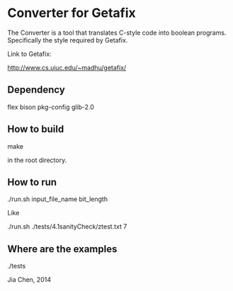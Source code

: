 <h1>Converter for Getafix</h1>
The Converter is a tool that translates C-style code into boolean programs. Specifically the style required by Getafix.

Link to Getafix:

http://www.cs.uiuc.edu/~madhu/getafix/ 

<h2>Dependency</h2>
flex
bison
pkg-config
glib-2.0

<h2>How to build</h2>
make

in the root directory.

<h2>How to run</h2>
./run.sh input_file_name bit_length

Like

./run.sh ./tests/4.1sanityCheck/ztest.txt 7

<h2>Where are the examples</h2>
./tests

Jia Chen, 2014